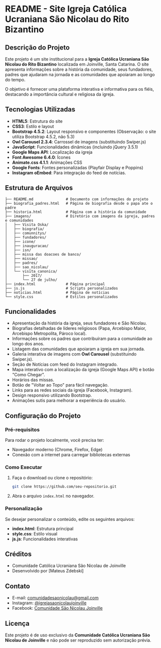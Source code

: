 # README - Site Igreja Católica Ucraniana São Nicolau do Rito Bizantino

## Descrição do Projeto
Este projeto é um site institucional para a **Igreja Católica Ucraniana São Nicolau do Rito Bizantino** localizada em Joinville, Santa Catarina. O site apresenta informações sobre a história da comunidade, seus fundadores, padres que ajudaram na jornada e as comunidades que apoiaram ao longo do tempo.

O objetivo é fornecer uma plataforma interativa e informativa para os fiéis, destacando a importância cultural e religiosa da igreja.

## Tecnologias Utilizadas
- **HTML5**: Estrutura do site
- **CSS3**: Estilo e layout
- **Bootstrap 4.5.2**: Layout responsivo e componentes (Observação: o site utiliza Bootstrap 4.5.2, não 5.3)
- **Owl Carousel 2.3.4**: Carrossel de imagens (substituindo Swiper.js)
- **JavaScript**: Funcionalidades dinâmicas (incluindo jQuery 3.5.1)
- **Google Maps API**: Localização da igreja
- **Font Awesome 6.4.0**: Ícones
- **Animate.css 4.1.1**: Animações CSS
- **Google Fonts**: Fontes personalizadas (Playfair Display e Poppins)
- **Instagram oEmbed**: Para integração do feed de notícias.

## Estrutura de Arquivos
```
├── README.md               # Documento com informações do projeto
├── biografia_padres.html   # Página de biografia desde o papa ate o padre
├── historia.html           # Página com a história da comunidade
├── imagens/                # Diretório com imagens da igreja, padres e comunidades
│   ├── Visita Oska/
│   ├── biografia/
│   ├── comunnitys/
│   ├── fundadores/
│   ├── icone/
│   ├── inauguracao/
│   ├── isn/
│   ├── missa das doacoes de banco/
│   ├── missao/
│   ├── padres/
│   ├── sao_nicolau/
│   └── visita_canonica/
│       ├── 2017/
│       └── 27 de julho/
├── index.html              # Página principal
├── js.js                   # Scripts personalizados
├── noticias.html           # Página de notícias
└── style.css               # Estilos personalizados
```

## Funcionalidades
- Apresentação da história da igreja, seus fundadores e São Nicolau.
- Biografias detalhadas de líderes religiosos (Papa, Arcebispo Maior, Arcebispo Metropolita, Pároco local).
- Informações sobre os padres que contribuíram para a comunidade ao longo dos anos.
- Listagem das comunidades que apoiaram a igreja em sua jornada.
- Galeria interativa de imagens com **Owl Carousel** (substituindo Swiper.js).
- Seção de Notícias com feed do Instagram integrado.
- Mapa interativo com a localização da igreja (Google Maps API) e botão "Como Chegar".
- Horários das missas.
- Botão de "Voltar ao Topo" para fácil navegação.
- Links para as redes sociais da igreja (Facebook, Instagram).
- Design responsivo utilizando Bootstrap.
- Animações sutis para melhorar a experiência do usuário.

## Configuração do Projeto
### Pré-requisitos
Para rodar o projeto localmente, você precisa ter:
- Navegador moderno (Chrome, Firefox, Edge)
- Conexão com a internet para carregar bibliotecas externas

### Como Executar
1. Faça o download ou clone o repositório:
   ```bash
   git clone https://github.com/seu-repositorio.git
   ```
2. Abra o arquivo `index.html` no navegador.

### Personalização
Se desejar personalizar o conteúdo, edite os seguintes arquivos:
- **index.html**: Estrutura principal
- **style.css**: Estilo visual
- **js.js**: Funcionalidades interativas

## Créditos
- Comunidade Católica Ucraniana São Nicolau de Joinville
- Desenvolvido por [Mateus Zdebski]

## Contato
- E-mail: comunidadesaonicolau@gmail.com
- Instagram: [@igrejasaonicolaujoinville](https://www.instagram.com/igrejasaonicolaujoinville/)
- Facebook: [Comunidade São Nicolau Joinville](https://www.facebook.com/comunidadesaonicolaujoinville/)

## Licença
Este projeto é de uso exclusivo da **Comunidade Católica Ucraniana São Nicolau de Joinville** e não pode ser reproduzido sem autorização prévia.
